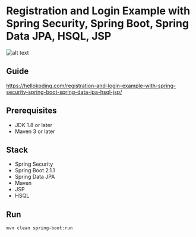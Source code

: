 # Registration and Login Example with Spring Security, Spring Boot, Spring Data JPA, HSQL, JSP
![alt text](https://user-images.githubusercontent.com/29679137/61784779-fab01980-ae12-11e9-853f-40ba4aca9c22.png)
## Guide
https://hellokoding.com/registration-and-login-example-with-spring-security-spring-boot-spring-data-jpa-hsql-jsp/

## Prerequisites
- JDK 1.8 or later
- Maven 3 or later

## Stack
- Spring Security
- Spring Boot 2.1.1
- Spring Data JPA
- Maven
- JSP
- HSQL

## Run
```mvn clean spring-boot:run```
